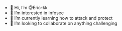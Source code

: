- 👋 Hi, I’m @Eric-kk
- 👀 I’m interested in infosec 
- 🌱 I’m currently learning how to attack and protect
- 💞️ I’m looking to collaborate on anything challenging 

<!---
Eric-kk/Eric-kk is a ✨ special ✨ repository because its `README.md` (this file) appears on your GitHub profile.
You can click the Preview link to take a look at your changes.
--->

